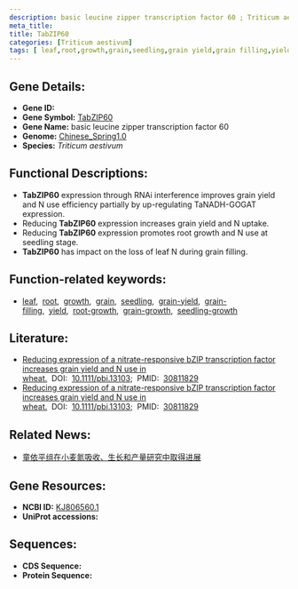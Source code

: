 ```yaml
---
description: basic leucine zipper transcription factor 60 ; Triticum aestivum
meta_title:
title: TabZIP60
categories: [Triticum aestivum]
tags: [ leaf,root,growth,grain,seedling,grain yield,grain filling,yield,root growth,grain growth,seedling growth ]
---
```


## Gene Details:
- **Gene ID:**	[](https://ensembl.gramene.org/Triticum_aestivum/Gene/Summary?g=)
- **Gene Symbol:** <u>TabZIP60</u>
- **Gene Name:** basic leucine zipper transcription factor 60
- **Genome:** [Chinese_Spring1.0](https://ensembl.gramene.org/Triticum_aestivum/Info/Index)
- **Species:** *Triticum aestivum*

## Functional Descriptions:
   - **TabZIP60** expression through RNAi interference improves grain yield and N use efficiency partially by up-regulating TaNADH-GOGAT expression.
   - Reducing **TabZIP60** expression increases grain yield and N uptake.
   - Reducing **TabZIP60** expression promotes root growth and N use at seedling stage.
   - **TabZIP60** has impact on the loss of leaf N during grain filling.

## Function-related keywords:
   - [leaf](/tags/leaf/),&nbsp;&nbsp;[root](/tags/root/),&nbsp;&nbsp;[growth](/tags/growth/),&nbsp;&nbsp;[grain](/tags/grain/),&nbsp;&nbsp;[seedling](/tags/seedling/),&nbsp;&nbsp;[grain-yield](/tags/grain-yield/),&nbsp;&nbsp;[grain-filling](/tags/grain-filling/),&nbsp;&nbsp;[yield](/tags/yield/),&nbsp;&nbsp;[root-growth](/tags/root-growth/),&nbsp;&nbsp;[grain-growth](/tags/grain-growth/),&nbsp;&nbsp;[seedling-growth](/tags/seedling-growth/)

## Literature:
   - [Reducing expression of a nitrate-responsive bZIP transcription factor increases grain yield and N use in wheat.](https://onlinelibrary.wiley.com/doi/10.1111/pbi.13103)&nbsp;&nbsp;DOI:&nbsp;&nbsp;[10.1111/pbi.13103](https://onlinelibrary.wiley.com/doi/10.1111/pbi.13103);&nbsp;&nbsp;PMID:&nbsp;&nbsp;[30811829](https://pubmed.ncbi.nlm.nih.gov/30811829/)
   - [Reducing expression of a nitrate-responsive bZIP transcription factor increases grain yield and N use in wheat.](https://onlinelibrary.wiley.com/doi/10.1111/pbi.13103)&nbsp;&nbsp;DOI:&nbsp;&nbsp;[10.1111/pbi.13103](https://onlinelibrary.wiley.com/doi/10.1111/pbi.13103);&nbsp;&nbsp;PMID:&nbsp;&nbsp;[30811829](https://pubmed.ncbi.nlm.nih.gov/30811829/)

## Related News:
   - [童依平组在小麦氮吸收、生长和产量研究中取得进展](https://mp.weixin.qq.com/s?__biz=Mzg3MDEwNDEyMg==&mid=2247483714&idx=2&sn=51cd9cad5c832450a3d8cb638c6a9a20&chksm=ce93ac17f9e425014b1b597cf3a868d872df6e7deafa2976e0e404b68f04f69ff2349e8821ce&scene=27#wechat_redirect)

## Gene Resources:
- **NCBI ID:**  [KJ806560.1](https://www.ncbi.nlm.nih.gov/gene/?term=KJ806560.1)
- **UniProt accessions:** [](https://www.uniprot.org/uniprotkb//entry)



## Sequences:
- **CDS Sequence:**
- **Protein Sequence:**

